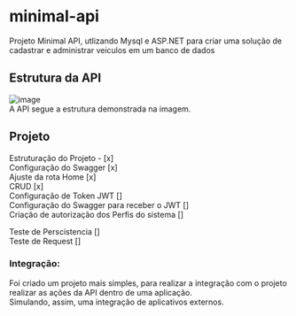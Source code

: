 # minimal-api
Projeto Minimal API, utlizando Mysql e ASP.NET para criar uma solução de cadastrar e administrar veiculos em um banco de dados

## Estrutura da API
![image](https://github.com/user-attachments/assets/ac6998b7-77cb-40fe-ba70-b5a81a9d30d3)
<br/>A API segue a estrutura demonstrada na imagem.

## Projeto
Estruturação do Projeto - [x]<br/>
Configuração do Swagger [x]<br/>
Ajuste da rota Home [x]<br/>
CRUD [x]<br/>
Configuração de Token JWT []<br/>
Configuração do Swagger para receber o JWT []<br/>
Criação de autorização dos Perfis do sistema []<br/>

Teste de Perscistencia []<br/>
Teste de Request []<br/>

### Integração:
Foi criado um projeto mais simples, para realizar a integração com o projeto realizar as ações da API dentro de uma aplicação.<br/> 
Simulando, assim, uma integração de aplicativos externos.
